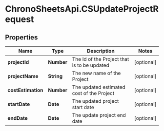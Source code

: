 # ChronoSheetsApi.CSUpdateProjectRequest

## Properties
Name | Type | Description | Notes
------------ | ------------- | ------------- | -------------
**projectId** | **Number** | The Id of the Project that is to be updated | [optional] 
**projectName** | **String** | The new name of the Project | [optional] 
**costEstimation** | **Number** | The updated estimated cost of the Project | [optional] 
**startDate** | **Date** | The updated project start date | [optional] 
**endDate** | **Date** | The update project end date | [optional] 



